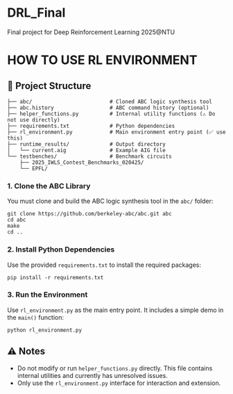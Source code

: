 # DRL_Final
Final project for Deep Reinforcement Learning 2025@NTU


# HOW TO USE RL ENVIRONMENT

## 📁 Project Structure

    ├── abc/                         # Cloned ABC logic synthesis tool
    ├── abc.history                  # ABC command history (optional)
    ├── helper_functions.py          # Internal utility functions (⚠️ Do not use directly)
    ├── requirements.txt             # Python dependencies
    ├── rl_environment.py            # Main environment entry point (✅ use this)
    ├── runtime_results/             # Output directory
    │   └── current.aig              # Example AIG file
    └── testbenches/                 # Benchmark circuits
        ├── 2025_IWLS_Contest_Benchmarks_020425/
        └── EPFL/


### 1. Clone the ABC Library

You must clone and build the ABC logic synthesis tool in the `abc/` folder:

    git clone https://github.com/berkeley-abc/abc.git abc
    cd abc
    make
    cd ..

### 2. Install Python Dependencies

Use the provided `requirements.txt` to install the required packages:

    pip install -r requirements.txt

### 3. Run the Environment

Use `rl_environment.py` as the main entry point. It includes a simple demo in the `main()` function:

    python rl_environment.py

## ⚠️ Notes

- Do not modify or run `helper_functions.py` directly. This file contains internal utilities and currently has unresolved issues.
- Only use the `rl_environment.py` interface for interaction and extension.




